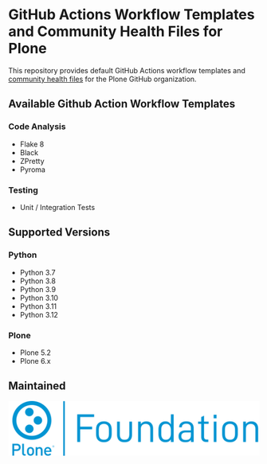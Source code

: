 # GitHub Actions Workflow Templates and Community Health Files for Plone

This repository provides default GitHub Actions workflow templates and [community health files](https://docs.github.com/en/communities/setting-up-your-project-for-healthy-contributions/creating-a-default-community-health-file) for the Plone GitHub organization.

## Available Github Action Workflow Templates

### Code Analysis

* Flake 8
* Black
* ZPretty
* Pyroma

### Testing

* Unit / Integration Tests

## Supported Versions

### Python

* Python 3.7
* Python 3.8
* Python 3.9
* Python 3.10
* Python 3.11
* Python 3.12

### Plone

* Plone 5.2
* Plone 6.x

## Maintained

![Plone Foundation](https://raw.githubusercontent.com/plone/.github/main/plone-foundation.png)
